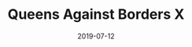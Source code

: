 ---
type: "event"
title: "Queens Against Borders X"
id: "qab-x"
date: "2019-07-12"
time: "22h-5h"
venue: "SO36"
description: "A performance party building solidarity with trans and queer refugees" 
link: "https://www.facebook.com/events/2179621655494107/"
---